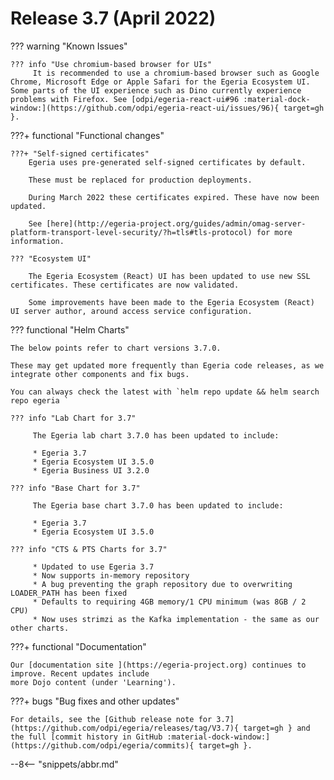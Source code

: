 <!-- SPDX-License-Identifier: CC-BY-4.0 -->
<!-- Copyright Contributors to the Egeria project. -->

# Release 3.7 (April 2022)

??? warning "Known Issues"

    ??? info "Use chromium-based browser for UIs"
         It is recommended to use a chromium-based browser such as Google Chrome, Microsoft Edge or Apple Safari for the Egeria Ecosystem UI. Some parts of the UI experience such as Dino currently experience problems with Firefox. See [odpi/egeria-react-ui#96 :material-dock-window:](https://github.com/odpi/egeria-react-ui/issues/96){ target=gh }.

???+ functional "Functional changes"

    ???+ "Self-signed certificates"
        Egeria uses pre-generated self-signed certificates by default.

        These must be replaced for production deployments.

        During March 2022 these certificates expired. These have now been updated.

        See [here](http://egeria-project.org/guides/admin/omag-server-platform-transport-level-security/?h=tls#tls-protocol) for more information.

    ??? "Ecosystem UI"

        The Egeria Ecosystem (React) UI has been updated to use new SSL certificates. These certificates are now validated.

        Some improvements have been made to the Egeria Ecosystem (React) UI server author, around access service configuration.


??? functional "Helm Charts"

    The below points refer to chart versions 3.7.0.

    These may get updated more frequently than Egeria code releases, as we integrate other components and fix bugs.

    You can always check the latest with `helm repo update && helm search repo egeria `

    ??? info "Lab Chart for 3.7"

         The Egeria lab chart 3.7.0 has been updated to include:

         * Egeria 3.7
         * Egeria Ecosystem UI 3.5.0
         * Egeria Business UI 3.2.0

    ??? info "Base Chart for 3.7"

         The Egeria base chart 3.7.0 has been updated to include:

         * Egeria 3.7
         * Egeria Ecosystem UI 3.5.0

    ??? info "CTS & PTS Charts for 3.7"

         * Updated to use Egeria 3.7
         * Now supports in-memory repository
         * A bug preventing the graph repository due to overwriting LOADER_PATH has been fixed
         * Defaults to requiring 4GB memory/1 CPU minimum (was 8GB / 2 CPU)
         * Now uses strimzi as the Kafka implementation - the same as our other charts.
 
???+ functional "Documentation"

    Our [documentation site ](https://egeria-project.org) continues to improve. Recent updates include
    more Dojo content (under 'Learning').

???+ bugs "Bug fixes and other updates"

    For details, see the [Github release note for 3.7](https://github.com/odpi/egeria/releases/tag/V3.7){ target=gh } and the full [commit history in GitHub :material-dock-window:](https://github.com/odpi/egeria/commits){ target=gh }.


--8<-- "snippets/abbr.md"